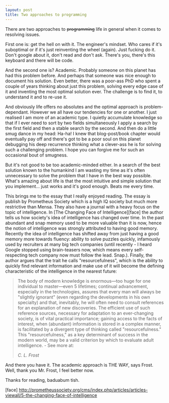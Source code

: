 ```yaml
---
layout: post
title: Two approaches to programming
---
```


There are two approaches to ~~programming~~ life in general when it comes to
resolving issues.

First one is: get the hell on with it. The engineer's mindset. Who cares if
it's suboptimal or if it's just reinventing the wheel (again). Just fucking
do it. Don't google about it, don't read and don't ask. There's you, there's
this keyboard and there will be code.

And the second one is? Academic. Probably someone on this planet has had this
problem before. And perhaps that someone was nice enough to document his
solution. Even better, there was a poor-ass PhD who spent a couple of years
thinking about just this problem, solving every edge case of it and inventing
the most optimal solution ever. The challenge is to find it, to understand it
and to re-use it.

And obviously life offers no absolutes and the optimal approach is
problem-dependant. However we all have our tendencies for one or another. I
just realised I am more of an academic type. I quietly accumulate knowledge
so that if I ever need to sort by two fields simultaneously I apply a search by
the first field and then a stable search by the second. And then do a little
smug dance in my head: Ha-ha! I knew that blog-post/book chapter would
eventually pay off and there's got to be a poor soul on this planet debugging
his deep recurrence thinking what a clever-ass he is for solving such a
challenging problem. I hope you can forgive me for such an occasional bout of
smugness.

But it's not good to be too academic-minded either. In a search of the best
solution known to the humankind I am wasting my time as it's often unnecessary
to solve the problem that I have in the best way possible. What's amazing about
life is that the most intuitive and simple solution that you implement... just
works and it's good enough. Beats me every time.

This brings me to the essay that I really enjoyed reading. The essay is publish
by Prometheus Society which is a high IQ society but much more restrictive than
Mensa. They also have a journal with a heavy focus on the topic of
intelligence. In [The Changing Face of Intelligence][face] the author tells us
how society's idea of intelligence has changed over time. In the past abundant
and snap memory used to be more valuable than it is now, hence the notion of
intelligence was strongly attributed to having good memory. Recently the idea
of intelligence has shifted away from just having a good memory more towards
fluency: ability to solve puzzles quickly, infamously used  by recruiters at
many big tech companies (until recently - I heard Google stopped using
brain-teasers now, which means every self-respecting tech company now must
follow the lead. Snap.). Finally, the author argues that the trait he calls
"resourcefulness", which is the ability to quickly find relevant information
and make use of it will become the defining characteristic of the intelligence
in the nearest future:

> The body of modern knowledge is enormous—too huge for one individual to
> master—even 5 lifetimes; continual advancement, especially in the technologies,
> assures that every man will always be "slightly ignorant" (even regarding the
> developments in his own specialty) and that, inevitably, he will often need to
> consult references for an explanation of new discoveries. The efficient use of
> such reference sources, necessary for adaptation to an ever-changing society,
> is of vital practical importance; gaining access to the facts of interest, when
> (abundant) information is stored in a complex manner, is facilitated by a
> divergent type of thinking called "resourcefulness." This "resourcefulness," as
> a key determinant of success in the modern world, may be a valid criterion by
> which to evaluate adult intelligence. - See more at:
>
> <cite>C. L. Frost</cite>

And there you have it. The academic approach is THE WAY, says Frost. Well,
thank you Mr. Frost, I feel better now.

Thanks for reading, baduabum tish.

[face] http://prometheussociety.org/cms/index.php/articles/articles-viewall/5-the-changing-face-of-intelligence
